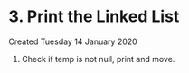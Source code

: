 # 3. Print the Linked List
Created Tuesday 14 January 2020

1. Check if temp is not null, print and move.


